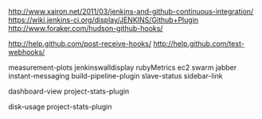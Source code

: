 
http://www.xairon.net/2011/03/jenkins-and-github-continuous-integration/
https://wiki.jenkins-ci.org/display/JENKINS/Github+Plugin
http://www.foraker.com/hudson-github-hooks/



http://help.github.com/post-receive-hooks/
http://help.github.com/test-webhooks/


measurement-plots jenkinswalldisplay rubyMetrics ec2 swarm
jabber instant-messaging 
build-pipeline-plugin
slave-status sidebar-link 

dashboard-view project-stats-plugin

disk-usage 
 project-stats-plugin
